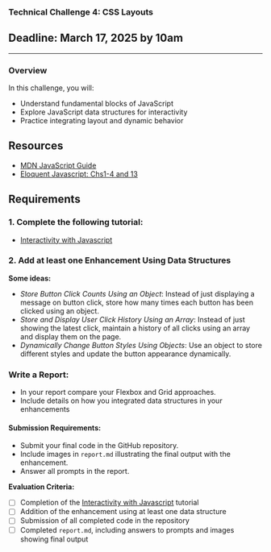 ### Technical Challenge 4: CSS Layouts

## Deadline: March 17, 2025 by 10am

---

### Overview

In this challenge, you will:

  - Understand fundamental blocks of JavaScript
  - Explore JavaScript data structures for interactivity
  - Practice integrating layout and dynamic behavior

## Resources
- [MDN JavaScript Guide](https://developer.mozilla.org/en-US/docs/Web/JavaScript/Guide)
- [Eloquent Javascript: Chs1-4 and 13](https://eloquentjavascript.net/)

## Requirements

### 1. Complete the following tutorial:

- [Interactivity with Javascript](https://developer.mozilla.org/en-US/docs/Learn_web_development/Getting_started/Your_first_website/Adding_interactivity) 

### 2. Add at least one Enhancement Using Data Structures

**Some ideas:**
- *Store Button Click Counts Using an Object*: Instead of just displaying a message on button click, store how many times each button has been clicked using an object.
- *Store and Display User Click History Using an Array*: Instead of just showing the latest click, maintain a history of all clicks using an array and display them on the page.
- *Dynamically Change Button Styles Using Objects*: Use an object to store different styles and update the button appearance dynamically.

### Write a Report:
- In your report compare your Flexbox and Grid approaches.
- Include details on how you integrated data structures in your enhancements

#### **Submission Requirements:**
- Submit your final code in the GitHub repository.
- Include images in `report.md` illustrating the final output with the enhancement.
- Answer all prompts in the report.

**Evaluation Criteria:**

- [ ] Completion of the [Interactivity with Javascript](https://developer.mozilla.org/en-US/docs/Learn_web_development/Getting_started/Your_first_website/Adding_interactivity) tutorial
- [ ] Addition of the enhancement using at least one data structure
- [ ] Submission of all completed code in the repository
- [ ] Completed `report.md`, including answers to prompts and images showing final output

